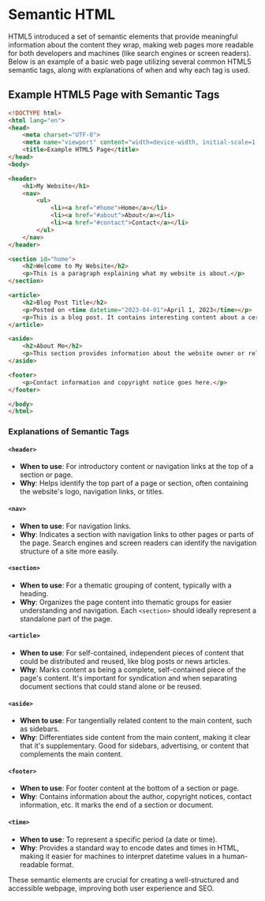 # Semantic HTML

HTML5 introduced a set of semantic elements that provide meaningful information about the content they wrap, making web pages more readable for both developers and machines (like search engines or screen readers). Below is an example of a basic web page utilizing several common HTML5 semantic tags, along with explanations of when and why each tag is used.

## Example HTML5 Page with Semantic Tags

```html
<!DOCTYPE html>
<html lang="en">
<head>
    <meta charset="UTF-8">
    <meta name="viewport" content="width=device-width, initial-scale=1.0">
    <title>Example HTML5 Page</title>
</head>
<body>

<header>
    <h1>My Website</h1>
    <nav>
        <ul>
            <li><a href="#home">Home</a></li>
            <li><a href="#about">About</a></li>
            <li><a href="#contact">Contact</a></li>
        </ul>
    </nav>
</header>

<section id="home">
    <h2>Welcome to My Website</h2>
    <p>This is a paragraph explaining what my website is about.</p>
</section>

<article>
    <h2>Blog Post Title</h2>
    <p>Posted on <time datetime="2023-04-01">April 1, 2023</time></p>
    <p>This is a blog post. It contains interesting content about a certain topic.</p>
</article>

<aside>
    <h2>About Me</h2>
    <p>This section provides information about the website owner or related links.</p>
</aside>

<footer>
    <p>Contact information and copyright notice goes here.</p>
</footer>

</body>
</html>
```

### Explanations of Semantic Tags

#### `<header>`

- **When to use**: For introductory content or navigation links at the top of a section or page.
- **Why**: Helps identify the top part of a page or section, often containing the website's logo, navigation links, or titles.

#### `<nav>`

- **When to use**: For navigation links.
- **Why**: Indicates a section with navigation links to other pages or parts of the page. Search engines and screen readers can identify the navigation structure of a site more easily.

#### `<section>`

- **When to use**: For a thematic grouping of content, typically with a heading.
- **Why**: Organizes the page content into thematic groups for easier understanding and navigation. Each `<section>` should ideally represent a standalone part of the page.

#### `<article>`

- **When to use**: For self-contained, independent pieces of content that could be distributed and reused, like blog posts or news articles.
- **Why**: Marks content as being a complete, self-contained piece of the page's content. It's important for syndication and when separating document sections that could stand alone or be reused.

#### `<aside>`

- **When to use**: For tangentially related content to the main content, such as sidebars.
- **Why**: Differentiates side content from the main content, making it clear that it's supplementary. Good for sidebars, advertising, or content that complements the main content.

#### `<footer>`

- **When to use**: For footer content at the bottom of a section or page.
- **Why**: Contains information about the author, copyright notices, contact information, etc. It marks the end of a section or document.

#### `<time>`

- **When to use**: To represent a specific period (a date or time).
- **Why**: Provides a standard way to encode dates and times in HTML, making it easier for machines to interpret datetime values in a human-readable format.

These semantic elements are crucial for creating a well-structured and accessible webpage, improving both user experience and SEO.
